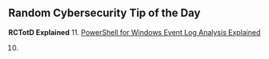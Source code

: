 ## Random Cybersecurity Tip of the Day
**RCTotD Explained** 11. [PowerShell for Windows Event Log Analysis Explained](https://paul-masek.com/RCTotD/PowerShell_for_Windows_Event_Log_Analysis_Explained)

10. 